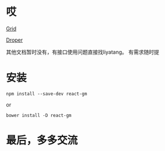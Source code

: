 # 哎

[Grid](doc/grid.md)

[Droper](doc/droper.md)

其他文档暂时没有，有接口使用问题直接找liyatang。
有需求随时提



# 安装
`npm install --save-dev react-gm`

or

`bower install -D react-gm`

# 最后，多多交流
